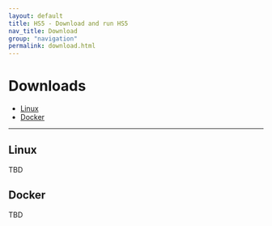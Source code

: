 ```yaml
---
layout: default
title: HS5 - Download and run HS5
nav_title: Download
group: "navigation"
permalink: download.html
---
```


<script type="text/javascript">
window.onload_fun = function()
{
	if(typeof location.hash!="undefined" && location.hash.length>1)
	{
		var elem = document.getElementById(location.hash.substr(1));
		if(elem)
		{
			elem.style.color='red';
		}
	}
}

function markHeading()
{
	setTimeout(markHeadingExec, 10);
	return true;
}

function markHeadingExec()
{
	var headings = ["linux", "docker"];
	for(var i=0;i<headings.length;++i)
	{
		var elem = document.getElementById(headings[i]);
		if(elem)
		{
			elem.style.color='black';
		}
	}
	if(typeof location.hash!="undefined" && location.hash.length>1)
	{
		var elem = document.getElementById(location.hash.substr(1));
		if(elem)
		{
			elem.style.color='red';
		}
	}
	
	return true;
}
</script>

# Downloads
<ul>
<li><a href="#linux" onClick="return markHeading()">Linux</a></li>
<li><a href="#docker" onClick="return markHeading()">Docker</a></li>
</ul>

---

<h2 id="linux">Linux</h2>

TBD

<h2 id="docker">Docker</h2>

TBD

## &ensp;
## &ensp;